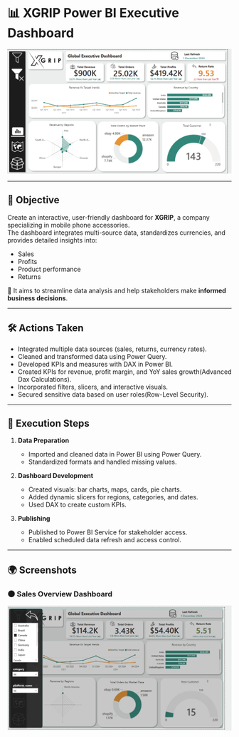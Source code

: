 # 📊 XGRIP Power BI Executive Dashboard

<img src="Executive%20Dashboard.png" alt="Executive Dashboard Preview" width="700"/>


---

## 🧩 Objective

Create an interactive, user-friendly dashboard for **XGRIP**, a company specializing in mobile phone accessories.  
The dashboard integrates multi-source data, standardizes currencies, and provides detailed insights into:

- Sales
- Profits
- Product performance
- Returns

🎯 It aims to streamline data analysis and help stakeholders make **informed business decisions**.

---

## 🛠️ Actions Taken

- Integrated multiple data sources (sales, returns, currency rates).
- Cleaned and transformed data using Power Query.
- Developed KPIs and measures with DAX in Power BI.
- Created KPIs for revenue, profit margin, and YoY sales growth(Advanced Dax Calculations).
- Incorporated filters, slicers, and interactive visuals.
- Secured sensitive data based on user roles(Row-Level Security).

---

## 🚀 Execution Steps

1. **Data Preparation**
   - Imported and cleaned data in Power BI using Power Query.
   - Standardized formats and handled missing values.

2. **Dashboard Development**
   - Created visuals: bar charts, maps, cards, pie charts.
   - Added dynamic slicers for regions, categories, and dates.
   - Used DAX to create custom KPIs.

3. **Publishing**
   - Published to Power BI Service for stakeholder access.
   - Enabled scheduled data refresh and access control.

---

## 🌍 Screenshots

### 🌑 Sales Overview Dashboard
<img src="Sales%20Overview%20Dashboard.png" alt="Sales and profits Overview" width="600"/>
